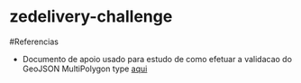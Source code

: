 # zedelivery-challenge

#Referencias
- Documento de apoio usado para estudo de como efetuar a validacao do GeoJSON MultiPolygon type [aqui](https://tools.ietf.org/html/rfc7946#section-3.1.6)